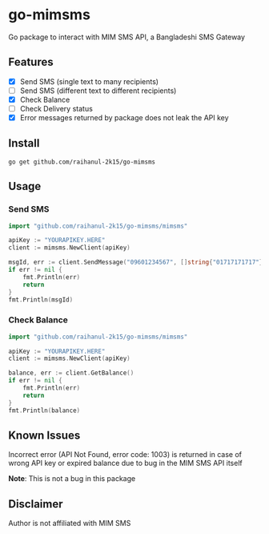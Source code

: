 # go-mimsms

Go package to interact with MIM SMS API, a Bangladeshi SMS Gateway

## Features

-   [x] Send SMS (single text to many recipients)
-   [ ] Send SMS (different text to different recipients)
-   [x] Check Balance
-   [ ] Check Delivery status
-   [x] Error messages returned by package does not leak the API key

## Install

```
go get github.com/raihanul-2k15/go-mimsms
```

## Usage

### Send SMS

```go
import "github.com/raihanul-2k15/go-mimsms/mimsms"

apiKey := "YOURAPIKEY.HERE"
client := mimsms.NewClient(apiKey)

msgId, err := client.SendMessage("09601234567", []string{"01717171717"}, "Hello World", mimsms.ContentTypeText, mimsms.MessageTypeTransactional)
if err != nil {
    fmt.Println(err)
    return
}
fmt.Println(msgId)
```

### Check Balance

```go
import "github.com/raihanul-2k15/go-mimsms/mimsms"

apiKey := "YOURAPIKEY.HERE"
client := mimsms.NewClient(apiKey)

balance, err := client.GetBalance()
if err != nil {
    fmt.Println(err)
    return
}
fmt.Println(balance)
```

## Known Issues

Incorrect error (API Not Found, error code: 1003) is returned in case of wrong API key or expired balance due to bug in the MIM SMS API itself

**Note**: This is not a bug in this package

## Disclaimer

Author is not affiliated with MIM SMS

